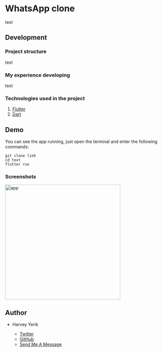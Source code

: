 # WhatsApp clone
text
## Development 
### Project structure
text

### My experience developing
text

### Technologies used in the project

1. [Flutter](https://flutter.dev/)
2. [Dart](https://dart.dev/)

## Demo 

You can see the app running, just open the terminal and enter the following commands:
```
git clone link
cd text
flutter run
```
### Screenshots

<img src="./assets/test.png" width="375" alt="app" />

## Author

- Harvey Yerik

    - [Twitter](https://twitter.com/yerikhar)
    - [GitHub](https://github.com/YerikAH)
    - [Send Me A Message](https://yerikah.github.io/send-me-a-message/dist/)
